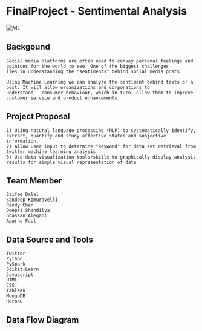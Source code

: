 # FinalProject - Sentimental Analysis
![ML](https://user-images.githubusercontent.com/37318055/48816762-0f2e9600-ed09-11e8-8472-6cb9aff2e7a8.jpg)

## Backgound
    Social media platforms are often used to convey personal feelings and opinions for the world to see. One of the biggest challenges       lies in understanding the "sentiments" behind social media posts.

    Using Machine Learning we can analyze the sentiment behind texts or a post. It will allow organizations and corporations to             understand   consumer behaviour, which in turn, allow them to improve customer service and product enhancements. 

## Project Proposal
    1) Using natural language processing (NLP) to systematically identify, extract, quantify and study affective states and subjective       information.
    2) Allow user input to determine "keyword" for data set retrieval from twitter machine learning analysis
    3) Use data visualization tools/skills to graphically display analysis results for simple visual representation of data 

## Team Member
    Saifee Dalal
    Sandeep Komuravelli
    Randy Chan
    Deepti Shandilya
    Ghassan Aleqabi
    Aparna Paul


## Data Source and Tools
    Twitter
    Python
    PySpark
    Scikit-Learn
    Javascript 
    HTML
    CSS
    Tableau
    MongoDB
    Heroku


## Data Flow Diagram
